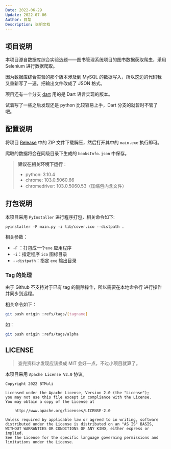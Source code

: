 ```yaml
---
Date: 2022-06-29
Update: 2022-07-06
Author: 目棃
Description: 说明文档
---
```


## 项目说明

本项目源自数据库综合实验选题——图书管理系统项目的图书数据获取爬虫，采用 Selenium 进行数据爬取。

因为数据库综合实验的那个版本涉及到 MySQL 的数据写入，所以这边的代码我又重新写了一遍，把输出文件改成了 JSON 格式。

项目还有一个分支 [dart](https://github.com/BTMUli/HNULibSpider/tree/dart) 用的是 Dart 语言实现的版本。

试着写了一些之后发现还是 python 比较容易上手，Dart 分支的就暂时不管了吧。

## 配置说明

将项目 [Release](https://github.com/BTMuli/HNULibSpider/releases) 中的 ZIP 文件下载解压，然后打开其中的 `main.exe` 执行即可。

爬取的数据将会在同级目录下生成的 `booksInfo.json` 中保存。

> **建议在相关环境下运行**：
>
> + python: 3.10.4
> + chrome: 103.0.5060.66
> + chromedriver: 103.0.5060.53（压缩包内含文件）

## 打包说明

本项目采用 `PyInstaller` 进行程序打包，相关命令如下:

```shell
pyinstaller -F main.py -i lib/cover.ico --distpath .
```

相关参数：

+ `-F` ：打包成一个`exe` 应用程序
+ `-i`：指定程序 `ico` 图标目录
+ `--distpath`：指定 `exe` 输出目录

### Tag 的处理

由于 Github 不支持对于已有 tag  的删除操作，所以需要在本地命令行 进行操作并同步到远程。

相关命令如下：

```sh
git push origin :refs/tags/[tagname]
```

如：

```sh
git push origin :refs/tags/alpha
```

## LICENSE

> 查完资料才发现应该换成 MIT 会好一点，不过小项目就算了。

本项目采用 `Apache License V2.0` 协议。

```text
Copyright 2022 BTMuli

Licensed under the Apache License, Version 2.0 (the "License");
you may not use this file except in compliance with the License.
You may obtain a copy of the License at

    http://www.apache.org/licenses/LICENSE-2.0

Unless required by applicable law or agreed to in writing, software
distributed under the License is distributed on an "AS IS" BASIS,
WITHOUT WARRANTIES OR CONDITIONS OF ANY KIND, either express or implied.
See the License for the specific language governing permissions and
limitations under the License.
```